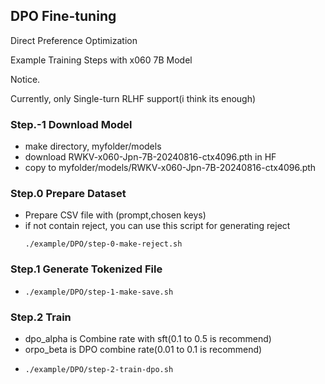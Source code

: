 ## DPO Fine-tuning

Direct Preference Optimization

Example Training Steps with x060 7B Model

Notice.

Currently, only Single-turn RLHF support(i think its enough)

### Step.-1 Download Model
  - make directory, myfolder/models
  - download RWKV-x060-Jpn-7B-20240816-ctx4096.pth in HF
  - copy to myfolder/models/RWKV-x060-Jpn-7B-20240816-ctx4096.pth

### Step.0 Prepare Dataset
  - Prepare CSV file with (prompt,chosen keys)
  - if not contain reject, you can use this script for generating reject
    ```
    ./example/DPO/step-0-make-reject.sh    
    ```
### Step.1 Generate Tokenized File
  - ```
    ./example/DPO/step-1-make-save.sh
    ```
### Step.2 Train
  - dpo_alpha is Combine rate with sft(0.1 to 0.5 is recommend)
  - orpo_beta is DPO combine rate(0.01 to 0.1 is recommend)
  - ```
    ./example/DPO/step-2-train-dpo.sh
    ```